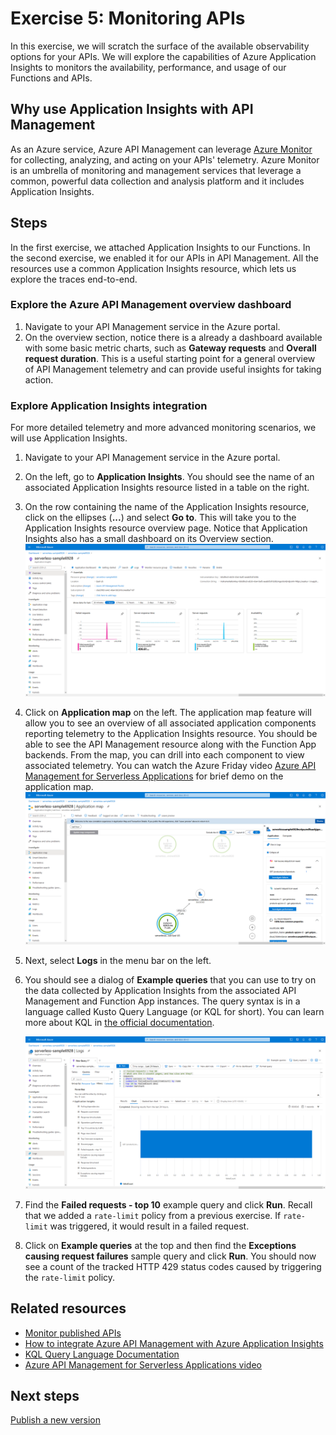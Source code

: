 # Exercise 5: Monitoring APIs

In this exercise, we will scratch the surface of the available observability options for your APIs. We will explore the capabilities of Azure Application Insights to monitors the availability, performance, and usage of our Functions and APIs.

## Why use Application Insights with API Management

As an Azure service, Azure API Management can leverage [Azure Monitor](https://docs.microsoft.com/azure/azure-monitor/overview) for collecting, analyzing, and acting on your APIs' telemetry. Azure Monitor is an umbrella of monitoring and management services that leverage a common, powerful data collection and analysis platform and it includes Application Insights.

## Steps

In the first exercise, we attached Application Insights to our Functions. In the second exercise, we enabled it for our APIs in API Management. All the resources use a common Application Insights resource, which lets us explore the traces end-to-end.

### Explore the Azure API Management overview dashboard

1. Navigate to your API Management service in the Azure portal.
1. On the overview section, notice there is a already a dashboard available with some basic metric charts, such as **Gateway requests** and **Overall request duration**. This is a useful starting point for a general overview of API Management telemetry and can provide useful insights for taking action.

### Explore Application Insights integration

For more detailed telemetry and more advanced monitoring scenarios, we will use Application Insights.

1. Navigate to your API Management service in the Azure portal.

1. On the left, go to **Application Insights**. You should see the name of an associated Application Insights resource listed in a table on the right.

1. On the row containing the name of the Application Insights resource, click on the ellipses (**...**) and select **Go to**. This will take you to the Application Insights resource overview page. Notice that Application Insights also has a small dashboard on its Overview section.
    ![Azure Monitor overview](images/5-monitor-overview.png)

1. Click on **Application map** on the left. The application map feature will allow you to see an overview of all associated application components reporting telemetry to the Application Insights resource. You should be able to see the API Management resource along with the Function App backends. From the map, you can drill into each component to view associated telemetry. You can watch the Azure Friday video [Azure API Management for Serverless Applications](https://youtu.be/82q67x769XE?t=438) for brief demo on the application map.
    ![Application map](images/5-application-map.png)

1. Next, select **Logs** in the menu bar on the left.

1. You should see a dialog of **Example queries** that you can use to try on the data collected by Application Insights from the associated API Management and Function App instances. The query syntax is in a language called Kusto Query Language (or KQL for short). You can learn more about KQL in [the official documentation](https://docs.microsoft.com/azure/azure-monitor/log-query/query-language).

    ![Logs - failed requests](images/5-failed-requests.png)

1. Find the **Failed requests - top 10** example query and click **Run**. Recall that we added a `rate-limit` policy from a previous exercise. If `rate-limit` was triggered, it would result in a failed request.

1. Click on **Example queries** at the top and then find the **Exceptions causing request failures** sample query and click **Run**. You should now see a count of the tracked HTTP 429 status codes caused by triggering the `rate-limit` policy.

## Related resources

- [Monitor published APIs](https://docs.microsoft.com/azure/api-management/api-management-howto-use-azure-monitor)
- [How to integrate Azure API Management with Azure Application Insights](https://docs.microsoft.com/azure/api-management/api-management-howto-app-insights)
- [KQL Query Language Documentation](https://docs.microsoft.com/azure/azure-monitor/log-query/query-language)
- [Azure API Management for Serverless Applications video](https://youtu.be/82q67x769XE?t=438)

## Next steps

[Publish a new version](./6%20-%20Versions.md)

